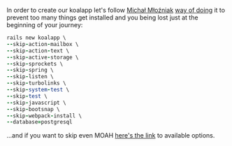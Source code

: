 In order to create our koalapp let's follow [Michał Młoźniak](https://github.com/ronin) [way of doing]( https://twitter.com/roninek/status/1219196994964639744) it to prevent too many things get installed and you being lost just at the beginning of your journey:

``` ruby
rails new koalapp \
--skip-action-mailbox \
--skip-action-text \
--skip-active-storage \
--skip-sprockets \
--skip-spring \
--skip-listen \
--skip-turbolinks \
--skip-system-test \
--skip-test \
--skip-javascript \
--skip-bootsnap \
--skip-webpack-install \
--database=postgresql
```

...and if you want to skip even MOAH [here's the link](https://gist.github.com/eliotsykes/ace0222174804372b51a) to available options.
